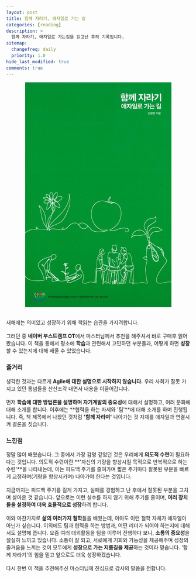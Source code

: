 ```yaml
---
layout: post
title: 함께 자라기, 애자일로 가는 길
categories: [reading]
description: >
  함께 자라기, 애자일로 가는길을 읽고난 후의 기록입니다.
sitemap:
  changefreq: daily
  priority: 1.0
hide_last_modified: true
comments: true
---
```


<img src="../../assets/img/blog/agile.jfif" alt="agile-book" width="400" style="margin-left: auto; margin-right: auto; display: block;"/>
<br>

새해에는 의미있고 성장하기 위해 책읽는 습관을 가지려합니다.
<br><br>
그러던 중 **네이버 부스트캠프 OT**에서 마스터님께서 추천을 해주셔서 바로 구매후 읽어봤습니다.
이 책을 통해서 평소에 **학습**과 관련해서 고민하던 부분들과, 어떻게 하면 **성장**할 수 있는지에 대해 배울 수 있었습니다.
<br>

### 줄거리
생각한 것과는 다르게 **Agile에 대한 설명으로 시작하지 않습니다.** 우리 사회가 잘못 가지고 있던 통념들을 산산조각 내면서 내용을 이끌어갑니다.
<br><br>
먼저 **학습에 대한 방법론을 설명하며 자기계발의 중요성**에 대해서 설명하고, 여러 문화에 대해 소개를 합니다. 이후에는 **협력을 하는 자세와 '팀'**에 대해 소개를 하며 진행됩니다. 즉, 책 제목에서 나왔던 것처럼 **'함께 자라며'** 나아가는 것 자체를 애자일과 연결시켜 결론을 짓습니다.
<br>

### 느낀점
정말 많이 배웠습니다. 그 중에서 가장 감명 깊었던 것은 우리에게 **의도적 수련**이 필요하다는 것입니다. 의도적 수련이란 **'자신의 기량을 향상시킬 목적으로 반복적으로 하는 수련'**을 나타내는데, 이는 피드백 주기를 줄여가며 짧은 주기마다 잘못된 부분을 빠르게 교정하며(기량을 향상시키며) 나아가야 한다는 것입니다.
<br><br>
지금까지는 피드백 주기를 길게 가지고, 실패를 경험하고 난 후에서 잘못된 부분을 고치며 살아온 것 같습니다. 앞으로는 이런 실수를 하지 않기 위해 주기를 줄이며, **여러 장치들을 설정하여 더욱 효율적으로 성장**하려 합니다.
<br><br>
이와 마찬가지로 **삶의 여러가지 철학**들을 배웠는데, 아마도 이런 철학 자체가 애자일이 아닌가 싶습니다. 이외에도 팀과 협력을 하는 방법과, 어떤 리더가 되어야 하는지에 대해서도 설명해 줍니다. 요즘 여러 대외활동을 팀을 이루어 진행하다 보니, **소통의 중요성**을 절실히 느끼고 있습니다. 소통이 잘 되고, 서로에게 기회와 가능성을 제공해주며 성장의 즐거움을 느끼는 것이 모두에게 **성장으로 가는 지름길을 제공**하는 것이라 믿습니다. '함께 자라기'의 힘을 믿고 앞으로도 더욱 성장하겠습니다.
<br><br>
다시 한번 이 책을 추천해주신 마스터님께 진심으로 감사의 말씀을 전합니다.